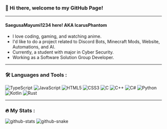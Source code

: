### 👋 Hi there, welcome to my GitHub Page!

---

#### SaegusaMayumi1234 here! AKA IcarusPhantom
- I love coding, gaming, and watching anime.
- I'd like to do a project related to Discord Bots, Minecraft Mods, Website, Automations, and AI.
- Currently, a student with major in Cyber Security.
- Working as a Software Solution Group Developer.

---

### 🛠️ Languages and Tools :
<div>
  <img alt="TypeScript" src="https://img.shields.io/badge/-TypeScript-3178C6?style=flat-square&logo=typescript&logoColor=white" />
  <img alt="JavaScript" src="https://img.shields.io/badge/-JavaScript-F7DF1E?style=flat-square&logo=javascript&logoColor=white" />
  <img alt="HTML5" src="https://img.shields.io/badge/-HTML5-E34F26?style=flat-square&logo=html5&logoColor=white" />
  <img alt="CSS3" src="https://img.shields.io/badge/-CSS3-1572B6?style=flat-square&logo=css3&logoColor=white" />
  <img alt="C" src="https://img.shields.io/badge/-C-A8B9CC?style=flat-square&logo=c&logoColor=white" />
  <img alt="C++" src="https://img.shields.io/badge/-C++-00599C?style=flat-square&logo=cplusplus&logoColor=white" />
  <img alt="C#" src="https://img.shields.io/badge/-C%23-512BD4?style=flat-square&logo=csharp&logoColor=white" />
  <img alt="Python" src="https://img.shields.io/badge/-Python-7F52FF?style=flat-square&logo=python&logoColor=white" />
  <img alt="Kotlin" src="https://img.shields.io/badge/-Kotlin-7F52FF?style=flat-square&logo=kotlin&logoColor=white" />
  <img alt="Rust" src="https://img.shields.io/badge/-Rust-000000?style=flat-square&logo=rust&logoColor=white" />
</div>

---

### 🔥 My Stats :
<picture>
  <source media="(prefers-color-scheme: dark)" srcset="https://github-readme-stats.vercel.app/api?username=SaegusaMayumi1234&show_icons=true&theme=dark&count_private=true"  />
  <source media="(prefers-color-scheme: light), (prefers-color-scheme: no-preference)" srcset="https://github-readme-stats.vercel.app/api?username=SaegusaMayumi1234&show_icons=true&count_private=true" />
  <img alt="github-stats" src="https://github-readme-stats.vercel.app/api?username=SaegusaMayumi1234&show_icons=true&count_private=true" />
</picture>


<!-- ![Overall stats](https://github-readme-stats.vercel.app/api?username=SaegusaMayumi1234&theme=dark&show_icons=true&count_private=true) -->
<!-- ![Top Langs](https://github-readme-stats.vercel.app/api/top-langs/?username=SaegusaMayumi1234&layout=compact) -->


<picture>
  <source media="(prefers-color-scheme: dark)" srcset="https://raw.githubusercontent.com/SaegusaMayumi1234/SaegusaMayumi1234/output/github-contribution-grid-snake-dark.svg" />
  <source media="(prefers-color-scheme: light)" srcset="https://raw.githubusercontent.com/SaegusaMayumi1234/SaegusaMayumi1234/output/github-contribution-grid-snake.svg" />
  <img alt="github-snake" src="https://raw.githubusercontent.com/SaegusaMayumi1234/SaegusaMayumi1234/output/github-contribution-grid-snake.svg" />
</picture>

